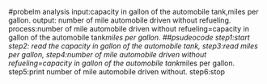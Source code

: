 #probelm analysis
input:capacity in gallon of the automobile tank,miles per gallon.
output: number of mile automobile driven without refueling.
process:number of mile automobile driven without refueling=capacity in gallon of the automobile tank*miles per gallon.
##psudeocode
step1:start
step2: read the capacity in gallon of the automobile tank,
step3:read miles per gallon,
step4:number of mile automobile driven without refueling=capacity in gallon of the automobile tank*miles per gallon.
step5:print number of mile automobile driven without.
step6:stop